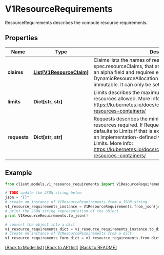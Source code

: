 # V1ResourceRequirements

ResourceRequirements describes the compute resource requirements.

## Properties
Name | Type | Description | Notes
------------ | ------------- | ------------- | -------------
**claims** | [**List[V1ResourceClaim]**](V1ResourceClaim.md) | Claims lists the names of resources, defined in spec.resourceClaims, that are used by this container.  This is an alpha field and requires enabling the DynamicResourceAllocation feature gate.  This field is immutable. It can only be set for containers. | [optional] 
**limits** | **Dict[str, str]** | Limits describes the maximum amount of compute resources allowed. More info: https://kubernetes.io/docs/concepts/configuration/manage-resources-containers/ | [optional] 
**requests** | **Dict[str, str]** | Requests describes the minimum amount of compute resources required. If Requests is omitted for a container, it defaults to Limits if that is explicitly specified, otherwise to an implementation-defined value. Requests cannot exceed Limits. More info: https://kubernetes.io/docs/concepts/configuration/manage-resources-containers/ | [optional] 

## Example

```python
from client.models.v1_resource_requirements import V1ResourceRequirements

# TODO update the JSON string below
json = "{}"
# create an instance of V1ResourceRequirements from a JSON string
v1_resource_requirements_instance = V1ResourceRequirements.from_json(json)
# print the JSON string representation of the object
print V1ResourceRequirements.to_json()

# convert the object into a dict
v1_resource_requirements_dict = v1_resource_requirements_instance.to_dict()
# create an instance of V1ResourceRequirements from a dict
v1_resource_requirements_form_dict = v1_resource_requirements.from_dict(v1_resource_requirements_dict)
```
[[Back to Model list]](../README.md#documentation-for-models) [[Back to API list]](../README.md#documentation-for-api-endpoints) [[Back to README]](../README.md)


